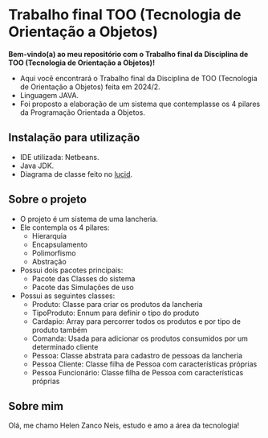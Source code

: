 # Trabalho final TOO (Tecnologia de Orientação a Objetos)

**Bem-vindo(a) ao meu repositório com o Trabalho final da Disciplina de TOO (Tecnologia de Orientação a Objetos)!**

- Aqui você encontrará o Trabalho final da Disciplina de TOO (Tecnologia de Orientação a Objetos) feita em 2024/2.
- Linguagem JAVA.
- Foi proposto a elaboração de um sistema que contemplasse os 4 pilares da Programação Orientada a Objetos.
  
## Instalação para utilização

- IDE utilizada: Netbeans.
- Java JDK.
- Diagrama de classe feito no [lucid](https://lucid.app/users/login#/login).
  
## Sobre o projeto

- O projeto é um sistema de uma lancheria.
- Ele contempla os 4 pilares:
  - Hierarquia
  - Encapsulamento
  - Polimorfismo
  - Abstração
- Possui dois pacotes principais:
  - Pacote das Classes do sistema
  - Pacote das Simulações de uso 
- Possui as seguintes classes:
  - Produto: Classe para criar os produtos da lancheria
  - TipoProduto: Ennum para definir o tipo do produto
  - Cardapio: Array para percorrer todos os produtos e por tipo de produto também
  - Comanda: Usada para adicionar os produtos consumidos por um determinado cliente
  - Pessoa: Classe abstrata para cadastro de pessoas da lancheria
  - Pessoa Cliente: Classe filha de Pessoa com características próprias
  - Pessoa Funcionário: Classe filha de Pessoa com características próprias

## Sobre mim

Olá, me chamo Helen Zanco Neis, estudo e amo a área da tecnologia!
